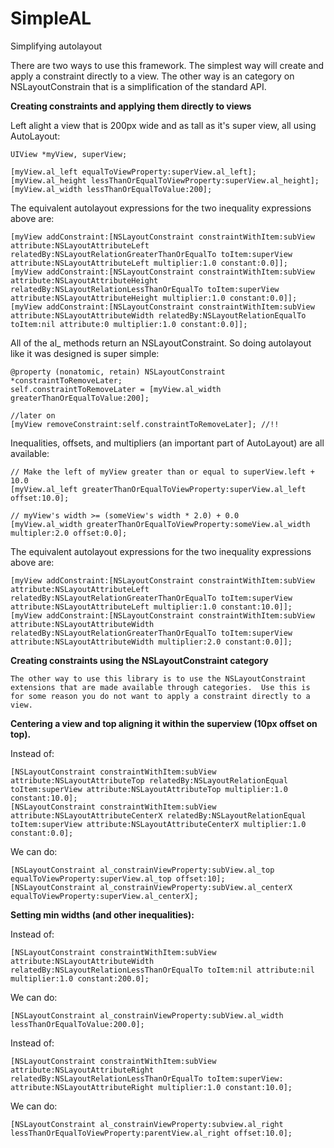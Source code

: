 SimpleAL
========

Simplifying autolayout

There are two ways to use this framework.  The simplest way will create and apply a constraint directly to a view.  The other way is an category on NSLayoutConstrain that is a simplification of the standard API.

**Creating constraints and applying them directly to views**

Left alight a view that is 200px wide and as tall as it's super view, all using AutoLayout:

    UIView *myView, superView;

    [myView.al_left equalToViewProperty:superView.al_left];
    [myView.al_height lessThanOrEqualToViewProperty:superView.al_height];
    [myView.al_width lessThanOrEqualToValue:200];

The equivalent autolayout expressions for the two inequality expressions above are:

    [myView addConstraint:[NSLayoutConstraint constraintWithItem:subView attribute:NSLayoutAttributeLeft relatedBy:NSLayoutRelationGreaterThanOrEqualTo toItem:superView attribute:NSLayoutAttributeLeft multiplier:1.0 constant:0.0]];
    [myView addConstraint:[NSLayoutConstraint constraintWithItem:subView attribute:NSLayoutAttributeHeight relatedBy:NSLayoutRelationLessThanOrEqualTo toItem:superView attribute:NSLayoutAttributeHeight multiplier:1.0 constant:0.0]];
    [myView addConstraint:[NSLayoutConstraint constraintWithItem:subView attribute:NSLayoutAttributeWidth relatedBy:NSLayoutRelationEqualTo toItem:nil attribute:0 multiplier:1.0 constant:0.0]];

All of the al_ methods return an NSLayoutConstraint.  So doing autolayout like it was designed is super simple:

    @property (nonatomic, retain) NSLayoutConstraint *constraintToRemoveLater;
    self.constraintToRemoveLater = [myView.al_width greaterThanOrEqualToValue:200];

    //later on
    [myView removeConstraint:self.constraintToRemoveLater]; //!!

Inequalities, offsets, and multipliers (an important part of AutoLayout) are all available:

    // Make the left of myView greater than or equal to superView.left + 10.0
    [myView.al_left greaterThanOrEqualToViewProperty:superView.al_left offset:10.0];

    // myView's width >= (someView's width * 2.0) + 0.0
    [myView.al_width greaterThanOrEqualToViewProperty:someView.al_width multipler:2.0 offset:0.0];

The equivalent autolayout expressions for the two inequality expressions above are:

    [myView addConstraint:[NSLayoutConstraint constraintWithItem:subView attribute:NSLayoutAttributeLeft relatedBy:NSLayoutRelationGreaterThanOrEqualTo toItem:superView attribute:NSLayoutAttributeLeft multiplier:1.0 constant:10.0]];
    [myView addConstraint:[NSLayoutConstraint constraintWithItem:subView attribute:NSLayoutAttributeWidth relatedBy:NSLayoutRelationGreaterThanOrEqualTo toItem:superView attribute:NSLayoutAttributeWidth multiplier:2.0 constant:0.0]];

**Creating constraints using the NSLayoutConstraint category**

    The other way to use this library is to use the NSLayoutConstraint extensions that are made available through categories.  Use this is for some reason you do not want to apply a constraint directly to a view.

**Centering a view and top aligning it within the superview (10px offset on top).**

Instead of:

    [NSLayoutConstraint constraintWithItem:subView attribute:NSLayoutAttributeTop relatedBy:NSLayoutRelationEqual toItem:superView attribute:NSLayoutAttributeTop multiplier:1.0 constant:10.0];
    [NSLayoutConstraint constraintWithItem:subView attribute:NSLayoutAttributeCenterX relatedBy:NSLayoutRelationEqual toItem:superView attribute:NSLayoutAttributeCenterX multiplier:1.0 constant:0.0];

We can do:

    [NSLayoutConstraint al_constrainViewProperty:subView.al_top equalToViewProperty:superView.al_top offset:10];
    [NSLayoutConstraint al_constrainViewProperty:subView.al_centerX equalToViewProperty:superView.al_centerX];

**Setting min widths (and other inequalities):**

Instead of:

    [NSLayoutConstraint constraintWithItem:subView attribute:NSLayoutAttributeWidth relatedBy:NSLayoutRelationLessThanOrEqualTo toItem:nil attribute:nil multiplier:1.0 constant:200.0];

We can do:

    [NSLayoutConstraint al_constrainViewProperty:subView.al_width lessThanOrEqualToValue:200.0];

Instead of:

    [NSLayoutConstraint constraintWithItem:subView attribute:NSLayoutAttributeRight relatedBy:NSLayoutRelationLessThanOrEqualTo toItem:superView: attribute:NSLayoutAttributeRight multiplier:1.0 constant:10.0];

We can do:

    [NSLayoutConstraint al_constrainViewProperty:subview.al_right lessThanOrEqualToViewProperty:parentView.al_right offset:10.0];

